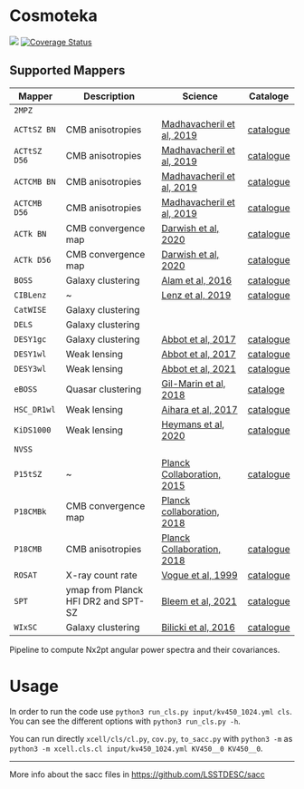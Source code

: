 # Cosmoteka
![](https://raw.githubusercontent.com/JaimeRZP/Cosmoteka_tutorials/master/docs/src/assets/cosmoteka_logo.png)
[![Coverage Status](https://coveralls.io/repos/github/xC-ell/xCell/badge.svg?branch=master)](https://coveralls.io/github/xC-ell/xCell?branch=master)
## Supported Mappers

| Mapper         | Description | Science  |  Cataloge |   
| -----------    | ----------- | -------- |  -------- |
| ```2MPZ```     |             |          |           |
| ```ACTtSZ BN```   | CMB anisotropies                  |  [Madhavacheril et al, 2019](https://arxiv.org/abs/1911.05717)       | [catalogue](https://lambda.gsfc.nasa.gov/product/act/act_dr4_derived_maps_get.html)            |
| ```ACTtSZ D56```  | CMB anisotropies                  |  [Madhavacheril et al, 2019](https://arxiv.org/abs/1911.05717)        | [catalogue](https://lambda.gsfc.nasa.gov/product/act/act_dr4_derived_maps_get.html)         |
| ```ACTCMB BN```   | CMB anisotropies                  |  [Madhavacheril et al, 2019](https://arxiv.org/abs/1911.05717)        | [catalogue](https://lambda.gsfc.nasa.gov/product/act/act_dr4_derived_maps_get.html)            |
| ```ACTCMB D56```  | CMB anisotropies                  |  [Madhavacheril et al, 2019](https://arxiv.org/abs/1911.05717)        | [catalogue](https://lambda.gsfc.nasa.gov/product/act/act_dr4_derived_maps_get.html)          |
| ```ACTk BN```     | CMB convergence map               |  [Darwish et al, 2020](https://arxiv.org/abs/2004.01139)        | [catalogue](https://lambda.gsfc.nasa.gov/product/act/act_dr4_derived_maps_get.html)            |
| ```ACTk D56```    | CMB convergence map               |  [Darwish et al, 2020](https://arxiv.org/abs/2004.01139)        | [catalogue](https://lambda.gsfc.nasa.gov/product/act/act_dr4_derived_maps_get.html)          |
| ```BOSS```        | Galaxy clustering          | [Alam et al, 2016](https://arxiv.org/abs/1607.03155)        | [catalogue](https://data.sdss.org/sas/dr12/boss/)                                                 |
| ```CIBLenz```     |  ~          | [Lenz et al, 2019](https://arxiv.org/abs/1905.00426)        | [catalogue](https://dataverse.harvard.edu/dataset.xhtml?persistentId=doi:10.7910/DVN/8A1SR3)             |
| ```CatWISE```     | Galaxy clustering            |          |           |
| ```DELS```        | Galaxy clustering            |          |           |
| ```DESY1gc```     | Galaxy clustering                      | [Abbot et al, 2017](https://arxiv.org/abs/1708.01530)            | [catalogue](https://desdr-server.ncsa.illinois.edu/despublic/y1a1_files/redmagic/)                |
| ```DESY1wl```     | Weak lensing                           | [Abbot et al, 2017](https://arxiv.org/abs/1708.01530)            | [catalogue](https://desdr-server.ncsa.illinois.edu/despublic/y1a1_files/shear_catalogs/)          |
| ```DESY3wl```     | Weak lensing                           | [Abbot et al, 2021](https://arxiv.org/abs/2105.13549)            | [catalogue](https://desdr-server.ncsa.illinois.edu/despublic/y3a2_files/)                         |
| ```eBOSS```       | Quasar clustering                      | [Gil-Marin et al, 2018](https://arxiv.org/abs/1801.02689)        | [cataloge](https://data.sdss.org/sas/dr14/eboss/)                                                 |
| ```HSC_DR1wl```   | Weak lensing                           | [Aihara et al, 2017](https://arxiv.org/abs/1702.08449)           | [catalogue](https://hsc-release.mtk.nao.ac.jp/doc/index.php/tools/)                                                                                                 |
| ```KiDS1000```    | Weak lensing                           | [Heymans et al, 2020](https://arxiv.org/abs/2007.15632)          | [catalogue](https://kids.strw.leidenuniv.nl/DR4/data_files/)                                      |
| ```NVSS```        |                                        |                                                                  |                                                                                                   |
| ```P15tSZ```      |  ~                                     | [Planck Collaboration, 2015](https://arxiv.org/abs/1502.05956)   | [catalogue](https://irsa.ipac.caltech.edu/data/Planck/release_2/all-sky-maps/ysz_index.html)      |
| ```P18CMBk```     | CMB convergence map                    | [Planck collaboration, 2018](https://arxiv.org/abs/1807.06210)   |                                                                                                   |
| ```P18CMB```      | CMB anisotropies                       | [Planck Collaboration, 2018](https://arxiv.org/abs/1807.06208)   | [catalogue](https://irsa.ipac.caltech.edu/data/Planck/release_2/all-sky-maps/foregrounds.html)    |
| ```ROSAT```       | X-ray count rate                       | [Vogue et al, 1999](https://arxiv.org/abs/astro-ph/9909315)      | [catalogue](https://heasarc.gsfc.nasa.gov/FTP/rosat/data/)                                        |
| ```SPT```         | ymap from Planck HFI DR2 and SPT-SZ    | [Bleem et al, 2021](https://arxiv.org/abs/2102.05033)            | [catalogue](https://lambda.gsfc.nasa.gov/product/spt/spt_prod_table.html)                         |  
| ```WIxSC```       | Galaxy clustering                      | [Bilicki et al, 2016](https://arxiv.org/abs/1607.01182)          | [catalogue](http://ssa.roe.ac.uk/WISExSCOS.html)                                                                                                   |



Pipeline to compute Nx2pt angular power spectra and their covariances.

# Usage
In order to run the code use `python3 run_cls.py input/kv450_1024.yml cls`.
You can see the different options with `python3 run_cls.py -h`.

You can run directly `xcell/cls/cl.py`, `cov.py`, `to_sacc.py` with `python3 -m` as `python3 -m xcell.cls.cl input/kv450_1024.yml KV450__0 KV450__0`.


--- 
More info about the sacc files in https://github.com/LSSTDESC/sacc
